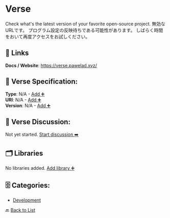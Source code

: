 # Verse

Check what's the latest version of your favorite open-source project. 無効なURLです。 プログラム設定の反映待ちである可能性があります。 しばらく時間をおいて再度アクセスをお試しください。

##  🔗 Links
**Docs / Website**: https://verse.pawelad.xyz/

## 🧬 Verse Specification:
**Type**: N/A - [Add ➕](https://github.com/apis-list/apis-list/edit/main/apis.yaml#L21381)  
**URI**: N/A - [Add ➕](https://github.com/apis-list/apis-list/edit/main/apis.yaml#L21381)  
**Version**: N/A - [Add ➕](https://github.com/apis-list/apis-list/edit/main/apis.yaml#L21381)

## 💬 Verse Discussion:
Not yet started. [Start discussion ➡️](https://github.com/apis-list/apis-list/discussions/new)

## 🗂️ Libraries

No libraries added. [Add library ➕](https://github.com/apis-list/apis-list/edit/main/apis.yaml#L21381)    


## 🗄️ Categories:
- [Development](https://github.com/apis-list/apis-list#development-)

🔙  [Back to List](https://github.com/apis-list/apis-list)
